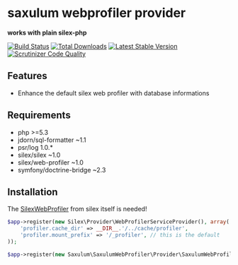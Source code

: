 saxulum webprofiler provider
===========================

**works with plain silex-php**

[![Build Status](https://api.travis-ci.org/saxulum/saxulum-webprofiler-provider.png?branch=master)](https://travis-ci.org/saxulum/saxulum-webprofiler-provider)
[![Total Downloads](https://poser.pugx.org/saxulum/saxulum-webprofiler-provider/downloads.png)](https://packagist.org/packages/saxulum/saxulum-webprofiler-provider)
[![Latest Stable Version](https://poser.pugx.org/saxulum/saxulum-webprofiler-provider/v/stable.png)](https://packagist.org/packages/saxulum/saxulum-webprofiler-provider)
[![Scrutinizer Code Quality](https://scrutinizer-ci.com/g/saxulum/saxulum-webprofiler-provider/badges/quality-score.png?s=4e315f6511ecfa00815ac2fe232f6117823b7699)](https://scrutinizer-ci.com/g/saxulum/saxulum-webprofiler-provider/)

Features
--------

* Enhance the default silex web profiler with database informations

Requirements
------------

* php >=5.3
* jdorn/sql-formatter ~1.1
* psr/log 1.0.*
* silex/silex ~1.0
* silex/web-profiler ~1.0
* symfony/doctrine-bridge ~2.3


Installation
------------

The [SilexWebProfiler][1] from silex itself is needed!

```php
$app->register(new Silex\Provider\WebProfilerServiceProvider(), array(
    'profiler.cache_dir' => __DIR__.'/../cache/profiler',
    'profiler.mount_prefix' => '/_profiler', // this is the default
));
```

```php
$app->register(new Saxulum\SaxulumWebProfiler\Provider\SaxulumWebProfilerProvider());
```

[1]: https://github.com/silexphp/Silex-WebProfiler
